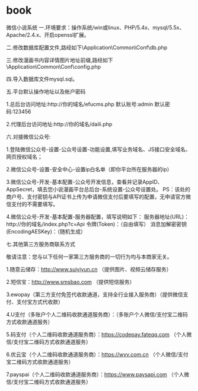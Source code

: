 # book
微信小说系统
一.环境要求：操作系统/win或linux、PHP/5.4x、mysql/5.5x、Apache/2.4.x、开启openssl扩展。


二.修改数据库配置文件,路经如下\Application\Common\Conf\db.php


三.修改漫画书内容详情图片地址前缀,路经如下\Application\Common\Conf\config.php

四.导入数据库文件mysql.sql。


五.平台默认操作地址以及帐户密码

1.总后台访问地址:http://你的域名/efucms.php   默认账号:admin  默认密码:123456

2.代理后台访问地址:http://你的域名/daili.php



六.对接微信公众号:

1.登陆微信公众号-设置-公众号设置-功能设置,填写业务域名、JS接口安全域名、网页授权域名；

2.微信公众号-设置-安全中心-设置ip白名单（即你平台所在服务器的ip）

3.微信公众号-开发-基本配置-公众号开发信息，查看并记录AppID、AppSecret，填去您小说漫画平台总后台-系统设置-公众号设置处。
PS：该处的商户号、支付密钥与API证书上传为申请微信支付后要填写的配置，无申请官方微信支付的不需要填写。

4.微信公众号-开发-基本配置-服务器配置，填写说明如下：
  服务器地址(URL)：http://你的域名/index.php?c=Api
  令牌(Token)：（自由填写）
  消息加解密密钥(EncodingAESKey)：（随机生成）



七.其他第三方服务商联系方式

敬请注意：您与以下任何一家第三方服务商的一切行为均与本商家无关。


1.随意云储存：http://www.suiyiyun.cn      （提供图片、视频云储存服务）


2.短信宝：http://www.smsbao.com       （提供短信服务）


3.ewopay（第三方支付免签代收款通道，支持全行业接入服务商）（提供微信支付、支付宝方式代收款）


4.U支付（多账户个人二维码收款通道服务商）：（多账户个人微信/支付宝二维码方式收款通道服务）


5.码支付（个人二维码收款通道服务商）：https://codepay.fateqq.com  （个人微信/支付宝二维码方式收款通道服务）


6.优云宝（个人二维码收款通道服务商）：https://wvv.com.cn （个人微信/支付宝二维码方式收款通道服务）

7.payspai（个人二维码收款通道服务商）：https://www.paysapi.com （个人微信/支付宝二维码方式收款通道服务）


